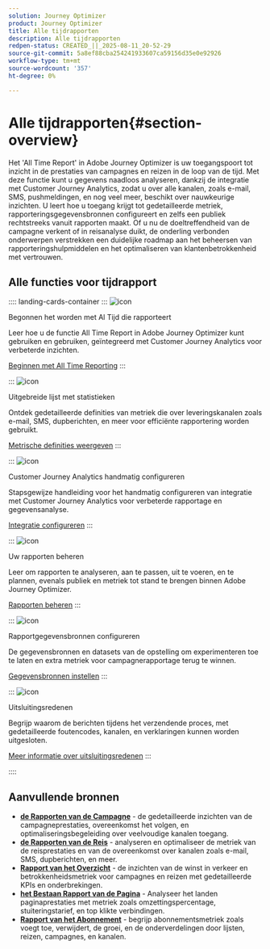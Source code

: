 ```yaml
---
solution: Journey Optimizer
product: Journey Optimizer
title: Alle tijdrapporten
description: Alle tijdrapporten
redpen-status: CREATED_||_2025-08-11_20-52-29
source-git-commit: 5a8ef88cba254241933607ca59156d35e0e92926
workflow-type: tm+mt
source-wordcount: '357'
ht-degree: 0%

---
```



# Alle tijdrapporten{#section-overview}

Het &#39;All Time Report&#39; in Adobe Journey Optimizer is uw toegangspoort tot inzicht in de prestaties van campagnes en reizen in de loop van de tijd. Met deze functie kunt u gegevens naadloos analyseren, dankzij de integratie met Customer Journey Analytics, zodat u over alle kanalen, zoals e-mail, SMS, pushmeldingen, en nog veel meer, beschikt over nauwkeurige inzichten. U leert hoe u toegang krijgt tot gedetailleerde metriek, rapporteringsgegevensbronnen configureert en zelfs een publiek rechtstreeks vanuit rapporten maakt. Of u nu de doeltreffendheid van de campagne verkent of in reisanalyse duikt, de onderling verbonden onderwerpen verstrekken een duidelijke roadmap aan het beheersen van rapporteringshulpmiddelen en het optimaliseren van klantenbetrokkenheid met vertrouwen.

## Alle functies voor tijdrapport

:::: landing-cards-container
:::
![icon](https://cdn.experienceleague.adobe.com/icons/circle-play.svg)

Begonnen het worden met Al Tijd die rapporteert

Leer hoe u de functie All Time Report in Adobe Journey Optimizer kunt gebruiken en gebruiken, geïntegreerd met Customer Journey Analytics voor verbeterde inzichten.

[Beginnen met All Time Reporting](../using/reports/report-gs-cja.md)
:::

:::
![icon](https://cdn.experienceleague.adobe.com/icons/chart-line.svg)

Uitgebreide lijst met statistieken

Ontdek gedetailleerde definities van metriek die over leveringskanalen zoals e-mail, SMS, dupberichten, en meer voor efficiënte rapportering worden gebruikt.

[Metrische definities weergeven](../using/reports/global-report-components-cja.md)
:::

:::
![icon](https://cdn.experienceleague.adobe.com/icons/gear.svg)

Customer Journey Analytics handmatig configureren

Stapsgewijze handleiding voor het handmatig configureren van integratie met Customer Journey Analytics voor verbeterde rapportage en gegevensanalyse.

[Integratie configureren](../using/reports/cja-ajo.md)
:::

:::
![icon](https://cdn.experienceleague.adobe.com/icons/list-check.svg)

Uw rapporten beheren

Leer om rapporten te analyseren, aan te passen, uit te voeren, en te plannen, evenals publiek en metriek tot stand te brengen binnen Adobe Journey Optimizer.

[Rapporten beheren](../using/reports/report-cja-manage.md)
:::

:::
![icon](https://cdn.experienceleague.adobe.com/icons/puzzle-piece.svg)

Rapportgegevensbronnen configureren

De gegevensbronnen en datasets van de opstelling om experimenteren toe te laten en extra metriek voor campagnerapportage terug te winnen.

[Gegevensbronnen instellen](../using/reports/reporting-configuration.md)
:::

:::
![icon](https://cdn.experienceleague.adobe.com/icons/shield-halved.svg)

Uitsluitingsredenen

Begrijp waarom de berichten tijdens het verzendende proces, met gedetailleerde foutencodes, kanalen, en verklaringen kunnen worden uitgesloten.

[Meer informatie over uitsluitingsredenen](../using/reports/exclusion-list.md)
:::

::::


## Aanvullende bronnen

- **[de Rapporten van de Campagne](campaign-reporting-landing-page.md)** - de gedetailleerde inzichten van de campagneprestaties, overeenkomst het volgen, en optimaliseringsbegeleiding over veelvoudige kanalen toegang.
- **[de Rapporten van de Reis](journey-reporting-landing-page.md)** - analyseren en optimaliseer de metriek van de reisprestaties en van de overeenkomst over kanalen zoals e-mail, SMS, dupberichten, en meer.
- **[Rapport van het Overzicht](../using/reports/channel-report-cja.md)** - de inzichten van de winst in verkeer en betrokkenheidsmetriek voor campagnes en reizen met gedetailleerde KPIs en onderbrekingen.
- **[het Bestaan Rapport van de Pagina](../using/reports/lp-report-global-cja.md)** - Analyseer het landen paginaprestaties met metriek zoals omzettingspercentage, stuiteringstarief, en top klikte verbindingen.
- **[Rapport van het Abonnement](../using/reports/subscription-report-global-cja.md)** - begrijp abonnementsmetriek zoals voegt toe, verwijdert, de groei, en de onderverdelingen door lijsten, reizen, campagnes, en kanalen.

